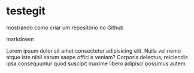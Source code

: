 # testegit

mostrando como criar um repositório no Github

markdowm

Lorem ipsum dolor sit amet consectetur adipisicing elit. Nulla vel nemo
atque iste nihil earum saepe officiis veniam? Corporis delectus, reiciendis
ipsa consequuntur quod suscipit maxime libero adipisci possimus autem.

